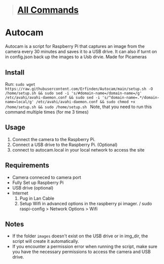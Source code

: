 ># [All Commands](https://github.com/nanocraftmr/Autocam/blob/main/manuel.txt)
###
# Autocam
Autocam is a script for Raspberry Pi that captures an image from the camera every 30 minutes and saves it to a USB drive. It can also if turnt on in config.json back up the images to a Usb drvie. Made for Picameras 

## Install

Run: 
`sudo wget https://raw.githubusercontent.com/Erfinden/Autocam/main/setup.sh -O /home/setup.sh && sudo sed -i 's/#domain-name=/domain-name=/g' /etc/avahi/avahi-daemon.conf && sudo sed -i 's/^domain-name=.*/domain-name=local/g' /etc/avahi/avahi-daemon.conf && sudo chmod +x /home/setup.sh && sudo /home/setup.sh
`
Note, that you need to run this command multiple times (for me 3 times) 

## Usage

1. Connect the camera to the Raspberry Pi.
2. Connect a USB drive to the Raspberry Pi. (Optional)
3. connect to autocam.local in your local network to access the site 

## Requirements

- Camera conneced to camera port
- Fully Set up Raspberry Pi 
- USB drive (optional)
- Internet 
    1. Pug in Lan Cable
    1. Setup Wifi in advanced options in the raspberry pi imager. / sudo raspi-config > Network Options > Wifi  

## Notes

- If the folder `images` doesn't exist on the USB drive or in img_dir, the script will create it automatically.
- If you encounter a permission error when running the script, make sure you have the necessary permissions to access the camera and USB drive.
